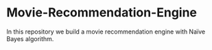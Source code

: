 # Movie-Recommendation-Engine
In this repository we build a movie recommendation engine with Naïve Bayes algorithm.
